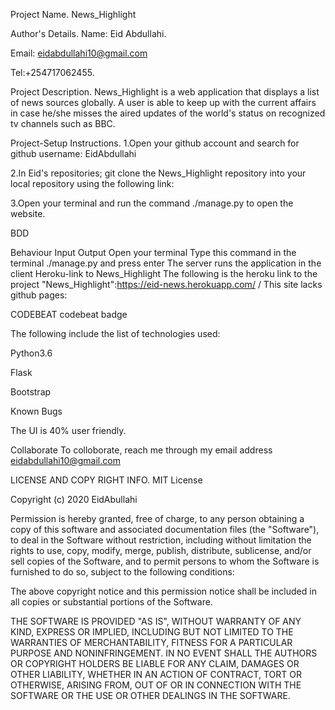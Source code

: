 Project Name.
News_Highlight

Author's Details.
Name: Eid Abdullahi.

Email: eidabdullahi10@gmail.com

Tel:+254717062455.

Project Description.
News_Highlight is a web application that displays a list of news sources globally. A user is able to keep up with the current affairs in case he/she misses the aired updates of the world's status on recognized tv channels such as BBC.

Project-Setup Instructions.
1.Open your github account and search for github username: EidAbdullahi

2.In Eid's repositories; git clone the News_Highlight repository into your local repository using the following link:

3.Open your terminal and run the command ./manage.py to open the website.

BDD

Behaviour	Input	Output
Open your terminal	Type this command in the terminal ./manage.py and press enter	The server runs the application in the client
Heroku-link to News_Highlight
The following is the heroku link to the project "News_Highlight":https://eid-news.herokuapp.com/ / This site lacks github pages:

CODEBEAT
codebeat badge

The following include the list of technologies used:

Python3.6

Flask

Bootstrap

Known Bugs

The UI is 40% user friendly.

Collaborate
To colloborate, reach me through my email address eidabdullahi10@gmail.com

LICENSE AND COPY RIGHT INFO.
MIT License

Copyright (c) 2020 EidAbullahi

Permission is hereby granted, free of charge, to any person obtaining a copy of this software and associated documentation files (the "Software"), to deal in the Software without restriction, including without limitation the rights to use, copy, modify, merge, publish, distribute, sublicense, and/or sell copies of the Software, and to permit persons to whom the Software is furnished to do so, subject to the following conditions:

The above copyright notice and this permission notice shall be included in all copies or substantial portions of the Software.

THE SOFTWARE IS PROVIDED "AS IS", WITHOUT WARRANTY OF ANY KIND, EXPRESS OR IMPLIED, INCLUDING BUT NOT LIMITED TO THE WARRANTIES OF MERCHANTABILITY, FITNESS FOR A PARTICULAR PURPOSE AND NONINFRINGEMENT. IN NO EVENT SHALL THE AUTHORS OR COPYRIGHT HOLDERS BE LIABLE FOR ANY CLAIM, DAMAGES OR OTHER LIABILITY, WHETHER IN AN ACTION OF CONTRACT, TORT OR OTHERWISE, ARISING FROM, OUT OF OR IN CONNECTION WITH THE SOFTWARE OR THE USE OR OTHER DEALINGS IN THE SOFTWARE.

